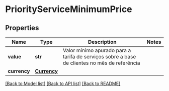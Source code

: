 # PriorityServiceMinimumPrice

## Properties
Name | Type | Description | Notes
------------ | ------------- | ------------- | -------------
**value** | **str** | Valor mínimo apurado para a tarifa de serviços sobre a base de clientes no mês de referência | 
**currency** | [**Currency**](Currency.md) |  | 

[[Back to Model list]](../README.md#documentation-for-models) [[Back to API list]](../README.md#documentation-for-api-endpoints) [[Back to README]](../README.md)

